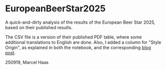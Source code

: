 # EuropeanBeerStar2025

A quick-and-dirty analysis of the results of the European Beer Star 2025, based on their published results.

The CSV file is a version of their published PDF table, where some additional translations to English are done. Also, I added a column for "Style Origin", as explained in both the notebook, and the corresponding [blog post](https://tasteofcraftbeer.wordpress.com/2025/09/20/european-beer-star-2025-medal-winners-and-insights/).

250919, Marcel Haas
